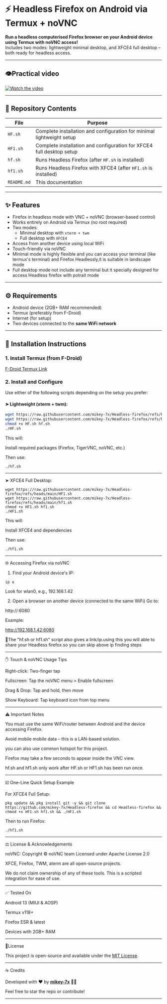 # ⚡ Headless Firefox on Android via Termux + noVNC

**Run a headless computerised Firefox browser on your Android device using Termux with noVNC access!**  
Includes two modes: lightweight minimal desktop, and XFCE4 full desktop – both ready for headless access.

---

## **👁️Practical video**
[![Watch the video](https://img.youtube.com/vi/wFQtvse5LRA/0.jpg)](https://youtu.be/wFQtvse5LRA)

---

## 📁 Repository Contents

| File       | Purpose                                                                 |
|------------|-------------------------------------------------------------------------|
| `HF.sh`    | Complete installation and configuration for minimal lightweight setup   |
| `HF1.sh`   | Complete installation and configuration for XFCE4 full desktop setup     |
| `hf.sh`    | Runs Headless Firefox (after `HF.sh` is installed)                      |
| `hf1.sh`   | Runs Headless Firefox with XFCE4 (after `HF1.sh` is installed)          |
| `README.md`| This documentation                                                      |

---

## ✨ Features

- Firefox in headless mode with VNC + noVNC (browser-based control)
- Works entirely on Android via Termux (no root required)
- Two modes:
  - Minimal desktop with `xterm + twm`
  - Full desktop with `XFCE4`
- Access from another device using local WiFi
- Touch-friendly via noVNC
- Minimal mode is highly flexible and you can access your terminal (like termux's terminal) and Firefox Headlessly,it is suitable in landscape mode
- Full desktop mode not include any terminal but it specially designed for access Headless firefox with potrait mode 

---

## ⚙️ Requirements

- Android device (2GB+ RAM recommended)
- Termux (preferably from F-Droid)
- Internet (for setup)
- Two devices connected to the **same WiFi network**

---

## 🔧 Installation Instructions

### 1. Install Termux (from F-Droid)
[F-Droid Termux Link](https://f-droid.org/packages/com.termux/)

### 2. Install and Configure

Use either of the following scripts depending on the setup you prefer:

#### ➤ Lightweight (xterm + twm):

```bash
wget https://raw.githubusercontent.com/mikey-7x/Headless-firefox/refs/heads/main/HF.sh
wget https://raw.githubusercontent.com/mikey-7x/Headless-firefox/refs/heads/main/hf.sh
chmod +x HF.sh hf.sh
./HF.sh
```

This will:

Install required packages (Firefox, TigerVNC, noVNC, etc.)

Then use:

```
./hf.sh
```
---

➤ XFCE4 Full Desktop:

```
wget https://raw.githubusercontent.com/mikey-7x/Headless-firefox/refs/heads/main/HF1.sh
wget https://raw.githubusercontent.com/mikey-7x/Headless-firefox/refs/heads/main/hf1.sh
chmod +x HF1.sh hf1.sh
./HF1.sh
```

This will:

Install XFCE4 and dependencies

Then use:

```
./hf1.sh
```
---

🌐 Accessing Firefox via noVNC

1. Find your Android device's IP:
   
```
ip a
```
Look for wlan0, e.g., 192.168.1.42

2. Open a browser on another device (connected to the same WiFi)
Go to:

http://<android-ip>:6080

Example:

http://192.168.1.42:6080

🍃The "hf.sh or hf1.sh" script also gives a link/ip.using this you will able to share your Headless firefox.so you can skip above ip finding steps 

---

✋ Touch & noVNC Usage Tips

Right-click: Two-finger tap

Fullscreen: Tap the noVNC menu > Enable fullscreen

Drag & Drop: Tap and hold, then move

Show Keyboard: Tap keyboard icon from top menu

---

⚠️ Important Notes

You must use the same WiFi/router between Android and the device accessing Firefox.

Avoid mobile mobile data – this is a LAN-based solution.

you can also use common hotspot for this project.

Firefox may take a few seconds to appear inside the VNC view.

hf.sh and hf1.sh only work after HF.sh or HF1.sh has been run once.

---

☑️ One-Line Quick Setup Example

For XFCE4 Full Setup:

```
pkg update && pkg install git -y && git clone https://github.com/mikey-7x/Headless-firefox && cd Headless-firefox && chmod +x HF1.sh hf1.sh && ./HF1.sh
```

Then to run Firefox:

```
./hf1.sh
```

---

⚖️ License & Acknowledgements

noVNC: Copyright © noVNC team
Licensed under Apache License 2.0

XFCE, Firefox, TWM, aterm are all open-source projects.

We do not claim ownership of any of these tools. This is a scripted integration for ease of use.

---

✅ Tested On

Android 13 (MIUI & AOSP)

Termux v118+

Firefox ESR & latest

Devices with 2GB+ RAM

---


📜License

This project is open-source and available under the [MIT License](LICENSE).

---

☕ Credits

Developed with  ❤️ by **[mikey-7x](https://github.com/mikey-7x)** 🚀🔥  

Feel free to star the repo or contribute!

---
